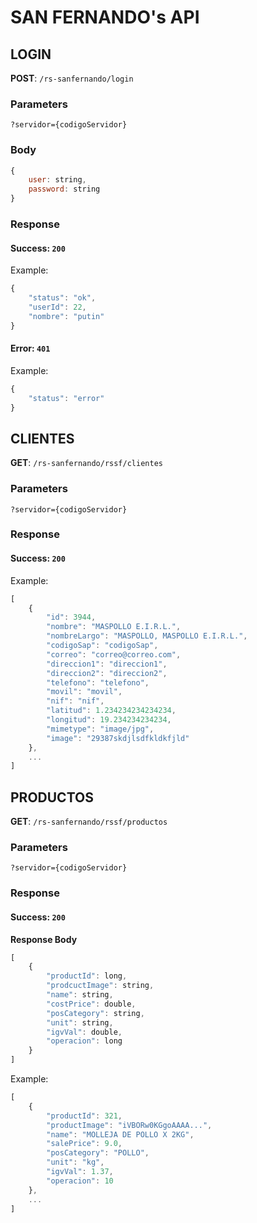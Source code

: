 # SAN FERNANDO's API
 
## LOGIN
__POST__: `/rs-sanfernando/login`
### Parameters
`?servidor={codigoServidor}`
### Body
```javascript
{
    user: string,
    password: string
}
```

### Response

#### Success:  `200`
Example:
```javascript
{
    "status": "ok",
    "userId": 22,
    "nombre": "putin"
}
```

#### Error:  `401`
Example:
```javascript
{
    "status": "error"
}
```

## CLIENTES
__GET__: `/rs-sanfernando/rssf/clientes`
### Parameters
`?servidor={codigoServidor}`

### Response

#### Success:  `200`
Example:
```javascript
[
    {
        "id": 3944,
        "nombre": "MASPOLLO E.I.R.L.",
        "nombreLargo": "MASPOLLO, MASPOLLO E.I.R.L.",
        "codigoSap": "codigoSap",
        "correo": "correo@correo.com",
        "direccion1": "direccion1",
        "direccion2": "direccion2",
        "telefono": "telefono",
        "movil": "movil",
        "nif": "nif",
        "latitud": 1.234234234234234,
        "longitud": 19.234234234234,
        "mimetype": "image/jpg",
        "image": "29387skdjlsdfkldkfjld"
    },
    ...
]
```

## PRODUCTOS
__GET__: `/rs-sanfernando/rssf/productos`
### Parameters
`?servidor={codigoServidor}`

### Response

#### Success:  `200`

__Response Body__

```javascript
[
    {
        "productId": long,
        "prodcuctImage": string,
        "name": string,
        "costPrice": double,
        "posCategory": string,
        "unit": string,
        "igvVal": double,
        "operacion": long
    }
]
```

Example:
```javascript
[
    {
        "productId": 321,
        "productImage": "iVBORw0KGgoAAAA...",
        "name": "MOLLEJA DE POLLO X 2KG",
        "salePrice": 9.0,
        "posCategory": "POLLO",
        "unit": "kg",
        "igvVal": 1.37,
        "operacion": 10
    },
    ...
]
```
